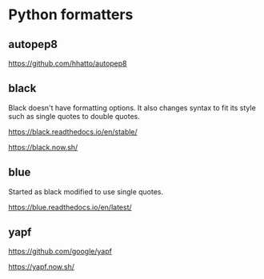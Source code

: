 # Python formatters

## autopep8

https://github.com/hhatto/autopep8

## black

Black doesn't have formatting options. It also changes syntax to fit its style such as single quotes to double quotes.

https://black.readthedocs.io/en/stable/

https://black.now.sh/

## blue

Started as black modified to use single quotes.

https://blue.readthedocs.io/en/latest/

## yapf

https://github.com/google/yapf

https://yapf.now.sh/
